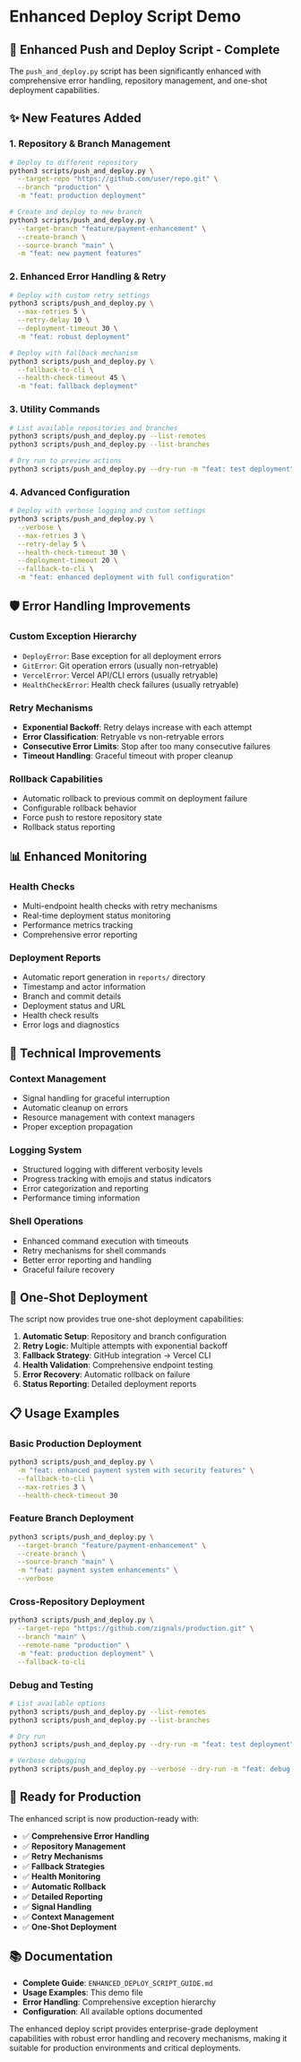 # Enhanced Deploy Script Demo

## 🚀 **Enhanced Push and Deploy Script - Complete**

The `push_and_deploy.py` script has been significantly enhanced with comprehensive error handling, repository management, and one-shot deployment capabilities.

## ✨ **New Features Added**

### 1. **Repository & Branch Management**
```bash
# Deploy to different repository
python3 scripts/push_and_deploy.py \
  --target-repo "https://github.com/user/repo.git" \
  --branch "production" \
  -m "feat: production deployment"

# Create and deploy to new branch
python3 scripts/push_and_deploy.py \
  --target-branch "feature/payment-enhancement" \
  --create-branch \
  --source-branch "main" \
  -m "feat: new payment features"
```

### 2. **Enhanced Error Handling & Retry**
```bash
# Deploy with custom retry settings
python3 scripts/push_and_deploy.py \
  --max-retries 5 \
  --retry-delay 10 \
  --deployment-timeout 30 \
  -m "feat: robust deployment"

# Deploy with fallback mechanism
python3 scripts/push_and_deploy.py \
  --fallback-to-cli \
  --health-check-timeout 45 \
  -m "feat: fallback deployment"
```

### 3. **Utility Commands**
```bash
# List available repositories and branches
python3 scripts/push_and_deploy.py --list-remotes
python3 scripts/push_and_deploy.py --list-branches

# Dry run to preview actions
python3 scripts/push_and_deploy.py --dry-run -m "feat: test deployment"
```

### 4. **Advanced Configuration**
```bash
# Deploy with verbose logging and custom settings
python3 scripts/push_and_deploy.py \
  --verbose \
  --max-retries 3 \
  --retry-delay 5 \
  --health-check-timeout 30 \
  --deployment-timeout 20 \
  --fallback-to-cli \
  -m "feat: enhanced deployment with full configuration"
```

## 🛡️ **Error Handling Improvements**

### **Custom Exception Hierarchy**
- `DeployError`: Base exception for all deployment errors
- `GitError`: Git operation errors (usually non-retryable)
- `VercelError`: Vercel API/CLI errors (usually retryable)
- `HealthCheckError`: Health check failures (usually retryable)

### **Retry Mechanisms**
- **Exponential Backoff**: Retry delays increase with each attempt
- **Error Classification**: Retryable vs non-retryable errors
- **Consecutive Error Limits**: Stop after too many consecutive failures
- **Timeout Handling**: Graceful timeout with proper cleanup

### **Rollback Capabilities**
- Automatic rollback to previous commit on deployment failure
- Configurable rollback behavior
- Force push to restore repository state
- Rollback status reporting

## 📊 **Enhanced Monitoring**

### **Health Checks**
- Multi-endpoint health checks with retry mechanisms
- Real-time deployment status monitoring
- Performance metrics tracking
- Comprehensive error reporting

### **Deployment Reports**
- Automatic report generation in `reports/` directory
- Timestamp and actor information
- Branch and commit details
- Deployment status and URL
- Health check results
- Error logs and diagnostics

## 🔧 **Technical Improvements**

### **Context Management**
- Signal handling for graceful interruption
- Automatic cleanup on errors
- Resource management with context managers
- Proper exception propagation

### **Logging System**
- Structured logging with different verbosity levels
- Progress tracking with emojis and status indicators
- Error categorization and reporting
- Performance timing information

### **Shell Operations**
- Enhanced command execution with timeouts
- Retry mechanisms for shell commands
- Better error reporting and handling
- Graceful failure recovery

## 🎯 **One-Shot Deployment**

The script now provides true one-shot deployment capabilities:

1. **Automatic Setup**: Repository and branch configuration
2. **Retry Logic**: Multiple attempts with exponential backoff
3. **Fallback Strategy**: GitHub integration → Vercel CLI
4. **Health Validation**: Comprehensive endpoint testing
5. **Error Recovery**: Automatic rollback on failure
6. **Status Reporting**: Detailed deployment reports

## 📋 **Usage Examples**

### **Basic Production Deployment**
```bash
python3 scripts/push_and_deploy.py \
  -m "feat: enhanced payment system with security features" \
  --fallback-to-cli \
  --max-retries 3 \
  --health-check-timeout 30
```

### **Feature Branch Deployment**
```bash
python3 scripts/push_and_deploy.py \
  --target-branch "feature/payment-enhancement" \
  --create-branch \
  --source-branch "main" \
  -m "feat: payment system enhancements" \
  --verbose
```

### **Cross-Repository Deployment**
```bash
python3 scripts/push_and_deploy.py \
  --target-repo "https://github.com/zignals/production.git" \
  --branch "main" \
  --remote-name "production" \
  -m "feat: production deployment" \
  --fallback-to-cli
```

### **Debug and Testing**
```bash
# List available options
python3 scripts/push_and_deploy.py --list-remotes
python3 scripts/push_and_deploy.py --list-branches

# Dry run
python3 scripts/push_and_deploy.py --dry-run -m "feat: test deployment"

# Verbose debugging
python3 scripts/push_and_deploy.py --verbose --dry-run -m "feat: debug deployment"
```

## 🚀 **Ready for Production**

The enhanced script is now production-ready with:

- ✅ **Comprehensive Error Handling**
- ✅ **Repository Management**
- ✅ **Retry Mechanisms**
- ✅ **Fallback Strategies**
- ✅ **Health Monitoring**
- ✅ **Automatic Rollback**
- ✅ **Detailed Reporting**
- ✅ **Signal Handling**
- ✅ **Context Management**
- ✅ **One-Shot Deployment**

## 📚 **Documentation**

- **Complete Guide**: `ENHANCED_DEPLOY_SCRIPT_GUIDE.md`
- **Usage Examples**: This demo file
- **Error Handling**: Comprehensive exception hierarchy
- **Configuration**: All available options documented

The enhanced deploy script provides enterprise-grade deployment capabilities with robust error handling and recovery mechanisms, making it suitable for production environments and critical deployments.

